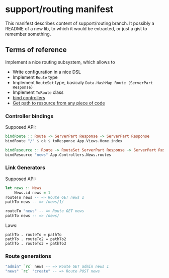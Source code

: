 # support/routing manifest  
This manifest describes content of support/routing branch.
It possibly a README of a new lib, to which it would be extracted,
or just a gist to remember something.

## Terms of reference
Implement a nice routing subsystem, which allows to

* Write configuration in a nice DSL
* Implement `Route` type
* Implement `RouteSet` type, basicaly `Data.HashMap Route (ServerPart Response)`
* Implement `ToRoute` class
* [bind controllers](#controller-bindings)
* [Get path to resource from any piece of code](#link-generators)

### Controller bindings
Supposed API:  
```haskell
bindRoute :: Route -> ServerPart Response -> ServerPart Response
bindRoute "/" $ ok $ toResponse App.Views.Home.index

bindResource :: Route -> RouteSet ServerPart Response -> ServerPart Response
bindResource "news" App.Controllers.News.routes
```

### Link Generators
Supposed API:  
```haskell
let news :: News
    News.id news = 1
routeTo news -- => Route GET news 1
pathTo news -- => /news/1/

routeTo "news" -- => Route GET news
pathTo news -- => /news/
```

Laws:
```
pathTo . routeTo = pathTo
pathTo . routeTo2 = pathTo2
pathTo . routeTo3 = pathTo3
```

### Route generations
```haskell
"admin" `rc` news -- => Route GET admin news 1
"news" `rc` "create" -- => Route POST news
```
